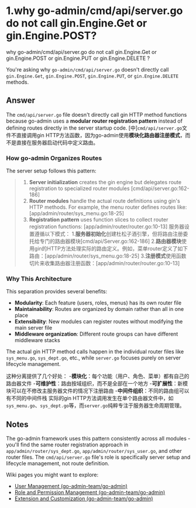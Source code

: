 # 1.why go-admin/cmd/api/server.go do not call gin.Engine.Get or gin.Engine.POST?

why go-admin/cmd/api/server.go do not call gin.Engine.Get or gin.Engine.POST or gin.Engine.PUT or gin.Engine.DELETE ?
  
You're asking why `go-admin/cmd/api/server.go` doesn't directly call `gin.Engine.Get`, `gin.Engine.POST`, `gin.Engine.PUT`, or `gin.Engine.DELETE` methods.

## Answer

The `cmd/api/server.go` file doesn't directly call gin HTTP method functions because go-admin uses a **modular router registration pattern** instead of defining routes directly in the server startup code.
[中]`cmd/api/server.go`文件不直接调用gin HTTP方法函数，因为go-admin使用**模块化路由器注册模式**，而不是直接在服务器启动代码中定义路由。

### How go-admin Organizes Routes

The server setup follows this pattern:
> 1. **Server initialization** creates the gin engine but delegates route registration to specialized router modules [cmd/api/server.go:162-186] 
> 2. **Router modules** handle the actual route definitions using gin's HTTP methods. For example, the menu router defines routes like: [app/admin/router/sys_menu.go:18-25] 
> 3. **Registration pattern** uses function slices to collect router registration functions: [app/admin/router/router.go:10-13] 
服务器设置遵循以下模式：
> 1.**服务器初始化**创建杜松子酒引擎，但将路由注册委托给专门的路由器模块[cmd/api/Server.go:162-186]
> 2.**路由器模块**使用gin的HTTP方法处理实际的路由定义。例如，菜单router定义了如下路由：[app/admin/router/sys_menu.go:18-25]
> 3.**注册模式**使用函数切片来收集路由器注册函数：[app/admin/router/router.go:10-13]
> 

### Why This Architecture

This separation provides several benefits:
- **Modularity**: Each feature (users, roles, menus) has its own router file
- **Maintainability**: Routes are organized by domain rather than all in one place  
- **Extensibility**: New modules can register routes without modifying the main server file
- **Middleware organization**: Different route groups can have different middleware stacks

The actual gin HTTP method calls happen in the individual router files like `sys_menu.go`, `sys_dept.go`, etc., while `server.go` focuses purely on server lifecycle management.

这种分离提供了几个好处：
-**模块化**：每个功能（用户、角色、菜单）都有自己的路由器文件
-**可维护性**：路由按域组织，而不是全部在一个地方
-**可扩展性**：新模块可以在不修改主服务器文件的情况下注册路由
-**中间件组织**：不同的路由组可以有不同的中间件栈
实际的gin HTTP方法调用发生在单个路由器文件中，如`sys_menu.go`、`sys_dept.go`等，而`server.go`纯粹专注于服务器生命周期管理。

## Notes

The go-admin framework uses this pattern consistently across all modules - you'll find the same router registration approach in `app/admin/router/sys_dept.go`, `app/admin/router/sys_user.go`, and other router files. The `cmd/api/server.go` file's role is specifically server setup and lifecycle management, not route definition.

Wiki pages you might want to explore:
- [User Management (go-admin-team/go-admin)](/wiki/go-admin-team/go-admin#3.1)
- [Role and Permission Management (go-admin-team/go-admin)](/wiki/go-admin-team/go-admin#3.2)
- [Extension and Customization (go-admin-team/go-admin)](/wiki/go-admin-team/go-admin#5)